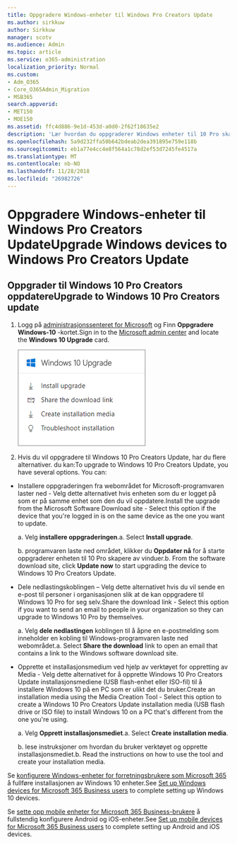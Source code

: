 ```yaml
---
title: Oppgradere Windows-enheter til Windows Pro Creators Update
ms.author: sirkkuw
author: Sirkkuw
manager: scotv
ms.audience: Admin
ms.topic: article
ms.service: o365-administration
localization_priority: Normal
ms.custom:
- Adm_O365
- Core_O365Admin_Migration
- MSB365
search.appverid:
- MET150
- MOE150
ms.assetid: ffc4d886-9e1d-453d-a0d0-2f62f18635e2
description: 'Lær hvordan du oppgraderer Windows enheter til 10 Pro skapere av vinduer. '
ms.openlocfilehash: 5a9d232ffa50b642bdeab2dea391895e759e118b
ms.sourcegitcommit: eb1a77e4cc4e8f564a1c78d2ef53d7245fe4517a
ms.translationtype: MT
ms.contentlocale: nb-NO
ms.lasthandoff: 11/28/2018
ms.locfileid: "26982726"
---
```

# <a name="upgrade-windows-devices-to-windows-pro-creators-update"></a><span data-ttu-id="a0c5a-103">Oppgradere Windows-enheter til Windows Pro Creators Update</span><span class="sxs-lookup"><span data-stu-id="a0c5a-103">Upgrade Windows devices to Windows Pro Creators Update</span></span>

## <a name="upgrade-to-windows-10-pro-creators-update"></a><span data-ttu-id="a0c5a-104">Oppgrader til Windows 10 Pro Creators oppdatere</span><span class="sxs-lookup"><span data-stu-id="a0c5a-104">Upgrade to Windows 10 Pro Creators update</span></span>

1. <span data-ttu-id="a0c5a-105">Logg på [administrasjonssenteret for Microsoft](https://portal.office.com/adminportal/home) og Finn **Oppgradere Windows-10** -kortet.</span><span class="sxs-lookup"><span data-stu-id="a0c5a-105">Sign in to the [Microsoft admin center](https://portal.office.com/adminportal/home) and locate the **Windows 10 Upgrade** card.</span></span> 
    
    ![Oppgradering for Windows 10 kort i administrasjonssenteret.](media/066f47bf-7b88-4fea-8fd0-82798ea66716.png)
  
2. <span data-ttu-id="a0c5a-p101">Hvis du vil oppgradere til Windows 10 Pro Creators Update, har du flere alternativer. du kan:</span><span class="sxs-lookup"><span data-stu-id="a0c5a-p101">To upgrade to Windows 10 Pro Creators Update, you have several options. You can:</span></span>
    
- <span data-ttu-id="a0c5a-109">Installere oppgraderingen fra webområdet for Microsoft-programvaren laster ned - Velg dette alternativet hvis enheten som du er logget på som er på samme enhet som den du vil oppdatere.</span><span class="sxs-lookup"><span data-stu-id="a0c5a-109">Install the upgrade from the Microsoft Software Download site - Select this option if the device that you're logged in is on the same device as the one you want to update.</span></span>
    
  <span data-ttu-id="a0c5a-p102">a. Velg **installere oppgraderingen**.</span><span class="sxs-lookup"><span data-stu-id="a0c5a-p102">a. Select **Install upgrade**.</span></span>
    
  <span data-ttu-id="a0c5a-p103">b. programvaren laste ned området, klikker du **Oppdater nå** for å starte oppgraderer enheten til 10 Pro skapere av vinduer.</span><span class="sxs-lookup"><span data-stu-id="a0c5a-p103">b. From the software download site, click **Update now** to start upgrading the device to Windows 10 Pro Creators Update.</span></span> 
    
- <span data-ttu-id="a0c5a-114">Dele nedlastingskoblingen – Velg dette alternativet hvis du vil sende en e-post til personer i organisasjonen slik at de kan oppgradere til Windows 10 Pro for seg selv.</span><span class="sxs-lookup"><span data-stu-id="a0c5a-114">Share the download link - Select this option if you want to send an email to people in your organization so they can upgrade to Windows 10 Pro by themselves.</span></span>
 
   <span data-ttu-id="a0c5a-p104">a. Velg **dele nedlastingen** koblingen til å åpne en e-postmelding som inneholder en kobling til Windows-programvaren laste ned webområdet.</span><span class="sxs-lookup"><span data-stu-id="a0c5a-p104">a. Select **Share the download** link to open an email that contains a link to the Windows software download site.</span></span> 
    
 - <span data-ttu-id="a0c5a-117">Opprette et installasjonsmedium ved hjelp av verktøyet for oppretting av Media - Velg dette alternativet for å opprette Windows 10 Pro Creators Update installasjonsmediene (USB flash-enhet eller ISO-fil) til å installere Windows 10 på en PC som er ulikt det du bruker.</span><span class="sxs-lookup"><span data-stu-id="a0c5a-117">Create an installation media using the Media Creation Tool - Select this option to create a Windows 10 Pro Creators Update installation media (USB flash drive or ISO file) to install Windows 10 on a PC that's different from the one you're using.</span></span>
    
    <span data-ttu-id="a0c5a-p105">a. Velg **Opprett installasjonsmediet**.</span><span class="sxs-lookup"><span data-stu-id="a0c5a-p105">a. Select **Create installation media**.</span></span>
    
    <span data-ttu-id="a0c5a-p106">b. lese instruksjoner om hvordan du bruker verktøyet og opprette installasjonsmediet.</span><span class="sxs-lookup"><span data-stu-id="a0c5a-p106">b. Read the instructions on how to use the tool and create your installation media.</span></span> 
    
<span data-ttu-id="a0c5a-122">Se [konfigurere Windows-enheter for forretningsbrukere som Microsoft 365](set-up-windows-devices.md) å fullføre installasjonen av Windows 10 enheter.</span><span class="sxs-lookup"><span data-stu-id="a0c5a-122">See [Set up Windows devices for Microsoft 365 Business users](set-up-windows-devices.md) to complete setting up Windows 10 devices.</span></span> 
  
<span data-ttu-id="a0c5a-123">Se [sette opp mobile enheter for Microsoft 365 Business-brukere](set-up-mobile-devices.md) å fullstendig konfigurere Android og iOS-enheter.</span><span class="sxs-lookup"><span data-stu-id="a0c5a-123">See [Set up mobile devices for Microsoft 365 Business users](set-up-mobile-devices.md) to complete setting up Android and iOS devices.</span></span> 
  
